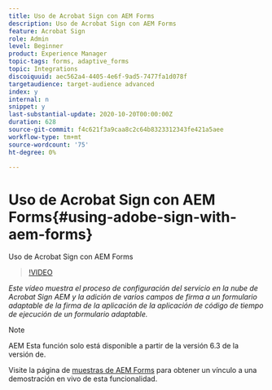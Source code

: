 ```yaml
---
title: Uso de Acrobat Sign con AEM Forms
description: Uso de Acrobat Sign con AEM Forms
feature: Acrobat Sign
role: Admin
level: Beginner
product: Experience Manager
topic-tags: forms, adaptive_forms
topic: Integrations
discoiquuid: aec562a4-4405-4e6f-9ad5-7477fa1d078f
targetaudience: target-audience advanced
index: y
internal: n
snippet: y
last-substantial-update: 2020-10-20T00:00:00Z
duration: 628
source-git-commit: f4c621f3a9caa8c2c64b8323312343fe421a5aee
workflow-type: tm+mt
source-wordcount: '75'
ht-degree: 0%

---
```



# Uso de Acrobat Sign con AEM Forms{#using-adobe-sign-with-aem-forms}

Uso de Acrobat Sign con AEM Forms

>[!VIDEO](https://video.tv.adobe.com/v/38338?quality=12&learn=on&captions=spa)

*Este vídeo muestra el proceso de configuración del servicio en la nube de Acrobat Sign AEM y la adición de varios campos de firma a un formulario adaptable de la firma de la aplicación de la aplicación de código de tiempo de ejecución de un formulario adaptable.*

>[!NOTE]
>
>AEM Esta función solo está disponible a partir de la versión 6.3 de la versión de.

Visite la página de [muestras de AEM Forms](https://forms.enablementadobe.com/content/samples/samples.html?query=0#formsandsign) para obtener un vínculo a una demostración en vivo de esta funcionalidad.
